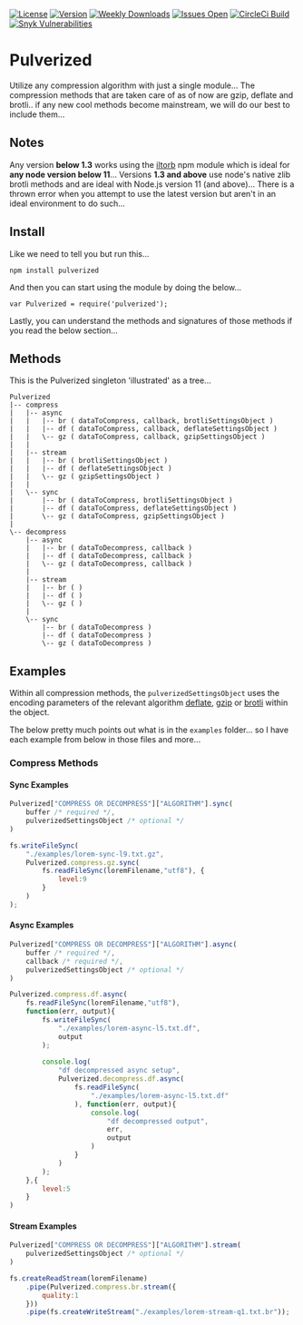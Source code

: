 [![License](https://img.shields.io/npm/l/pulverized.svg?style=flat-square)](https://www.npmjs.com/package/pulverized)
[![Version](https://img.shields.io/npm/v/pulverized.svg?style=flat-square)](https://www.npmjs.com/package/pulverized)
[![Weekly Downloads](https://img.shields.io/npm/dw/pulverized.svg?style=flat-square)](https://www.npmjs.com/package/pulverized)
[![Issues Open](https://img.shields.io/github/issues/ObjectifiedJS/Pulverized.svg?style=flat-square)](https://www.npmjs.com/package/pulverized)
[![CircleCi Build](https://img.shields.io/circleci/project/github/ObjectifiedJS/Pulverized/master.svg?style=flat-square)](https://www.npmjs.com/package/pulverized)
[![Snyk Vulnerabilities](https://img.shields.io/snyk/vulnerabilities/npm/pulverized.svg?style=flat-square)](https://www.npmjs.com/package/pulverized)


# Pulverized
Utilize any compression algorithm with just a single module... The compression methods that are taken care of as of now are gzip, deflate and brotli.. if any new cool methods become mainstream, we will do our best to include them...

## Notes
Any version **below 1.3** works using the [iltorb](https://www.npmjs.com/package/iltorb) npm module which is ideal for **any node version below 11**...
Versions **1.3 and above** use node's native zlib brotli methods and are ideal with Node.js version 11 (and above)... There is a thrown error when you attempt to use the latest version but aren't in an
ideal environment to do such...

## Install
Like we need to tell you but run this...

```
npm install pulverized
```

And then you can start using the module by doing the below...

```
var Pulverized = require('pulverized');
```

Lastly, you can understand the methods and signatures of those methods if you read the below section...

## Methods
This is the Pulverized singleton 'illustrated' as a tree...

```
Pulverized
|-- compress
|   |-- async
|   |   |-- br ( dataToCompress, callback, brotliSettingsObject )
|   |   |-- df ( dataToCompress, callback, deflateSettingsObject )
|   |   \-- gz ( dataToCompress, callback, gzipSettingsObject )
|   |
|   |-- stream
|   |   |-- br ( brotliSettingsObject )
|   |   |-- df ( deflateSettingsObject )
|   |   \-- gz ( gzipSettingsObject )
|   |
|   \-- sync
|       |-- br ( dataToCompress, brotliSettingsObject )
|       |-- df ( dataToCompress, deflateSettingsObject )
|       \-- gz ( dataToCompress, gzipSettingsObject )
|
\-- decompress
    |-- async
    |   |-- br ( dataToDecompress, callback )
    |   |-- df ( dataToDecompress, callback )
    |   \-- gz ( dataToDecompress, callback )
    |
    |-- stream
    |   |-- br ( )
    |   |-- df ( )
    |   \-- gz ( )
    |
    \-- sync
        |-- br ( dataToDecompress )
        |-- df ( dataToDecompress )
        \-- gz ( dataToDecompress )
```
## Examples
Within all compression methods, the `pulverizedSettingsObject` uses the encoding parameters of the relevant algorithm [deflate](https://nodejs.org/api/zlib.html#zlib_class_options), [gzip](https://nodejs.org/api/zlib.html#zlib_class_options) or [brotli](https://github.com/google/brotli/blob/v1.0.4/c/enc/params.h#L30-L42) within the object.

The below pretty much points out what is in the `examples` folder... so I have each example from below in those files and more...

### Compress Methods
#### Sync Examples
```javascript
Pulverized["COMPRESS OR DECOMPRESS"]["ALGORITHM"].sync(
    buffer /* required */, 
    pulverizedSettingsObject /* optional */
)
```

```javascript
fs.writeFileSync(
	"./examples/lorem-sync-l9.txt.gz",
	Pulverized.compress.gz.sync(
		fs.readFileSync(loremFilename,"utf8"), {
			level:9
		}
	)
);
```

#### Async Examples
```javascript
Pulverized["COMPRESS OR DECOMPRESS"]["ALGORITHM"].async(
    buffer /* required */, 
    callback /* required */, 
    pulverizedSettingsObject /* optional */
)
```

```javascript
Pulverized.compress.df.async(
	fs.readFileSync(loremFilename,"utf8"),
	function(err, output){
		fs.writeFileSync(
			"./examples/lorem-async-l5.txt.df",
			output
		);
		
		console.log(
			"df decompressed async setup",
			Pulverized.decompress.df.async(
				fs.readFileSync(
					"./examples/lorem-async-l5.txt.df"
				), function(err, output){
					console.log(
						"df decompressed output",
						err,
						output
					)
				}
			)
		);
	},{
		level:5
	}
)
```

#### Stream Examples
```javascript
Pulverized["COMPRESS OR DECOMPRESS"]["ALGORITHM"].stream(
    pulverizedSettingsObject /* optional */
)
```

```javascript
fs.createReadStream(loremFilename)
	.pipe(Pulverized.compress.br.stream({
		quality:1
	}))
	.pipe(fs.createWriteStream("./examples/lorem-stream-q1.txt.br"));
```
